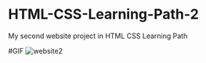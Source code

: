 # HTML-CSS-Learning-Path-2
My second website project in HTML CSS Learning Path

#GIF
![website2](https://user-images.githubusercontent.com/90917864/215264999-8b42d27e-fda0-4758-aedc-f96c029041a0.gif)
